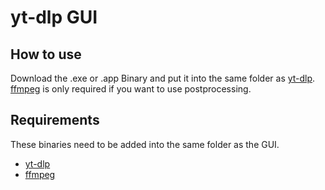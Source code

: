 # yt-dlp GUI
## How to use
Download the .exe or .app Binary and put it into the same folder as [yt-dlp](https://github.com/yt-dlp/yt-dlp).
[ffmpeg](https://github.com/GyanD/codexffmpeg/releases/tag/2025-03-27-git-114fccc4a5) is only required if you want to use postprocessing.


## Requirements
These binaries need to be added into the same folder as the GUI.
- [yt-dlp](https://github.com/yt-dlp/yt-dlp)
- [ffmpeg](https://github.com/GyanD/codexffmpeg/releases/tag/2025-03-27-git-114fccc4a5)
